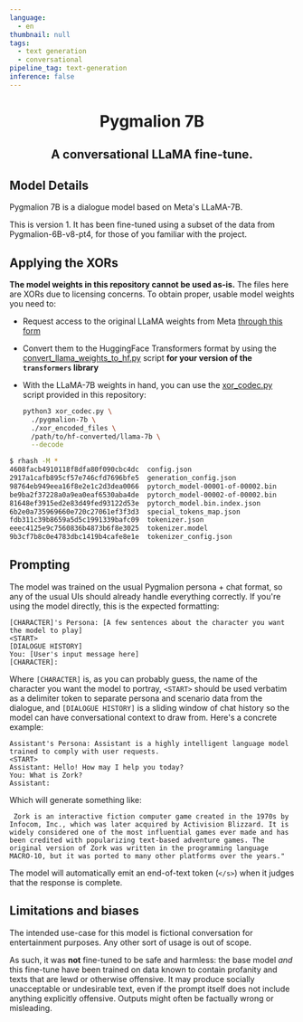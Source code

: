 ```yaml
---
language:
  - en
thumbnail: null
tags:
  - text generation
  - conversational
pipeline_tag: text-generation
inference: false
---
```

<h1 style="text-align: center">Pygmalion 7B</h1>
<h2 style="text-align: center">A conversational LLaMA fine-tune.</h2>

## Model Details

Pygmalion 7B is a dialogue model based on Meta's LLaMA-7B.

This is version 1. It has been fine-tuned using a subset of the data from Pygmalion-6B-v8-pt4, for those of you familiar with the project.

## Applying the XORs

**The model weights in this repository cannot be used as-is.** The files here are XORs due to licensing concerns. To obtain proper, usable model weights you need to:

- Request access to the original LLaMA weights from Meta [through this form](https://docs.google.com/forms/d/e/1FAIpQLSfqNECQnMkycAp2jP4Z9TFX0cGR4uf7b_fBxjY_OjhJILlKGA/viewform?usp=send_form)
- Convert them to the HuggingFace Transformers format by using the [convert_llama_weights_to_hf.py](https://github.com/huggingface/transformers/blob/849367ccf741d8c58aa88ccfe1d52d8636eaf2b7/src/transformers/models/llama/convert_llama_weights_to_hf.py) script **for your version of the `transformers` library**
- With the LLaMA-7B weights in hand, you can use the [xor_codec.py](./xor_codec.py) script provided in this repository:

  ```bash
  python3 xor_codec.py \
    ./pygmalion-7b \
    ./xor_encoded_files \
    /path/to/hf-converted/llama-7b \
    --decode
  ```

```bash
$ rhash -M *
4608facb4910118f8dfa80f090cbc4dc  config.json
2917a1cafb895cf57e746cfd7696bfe5  generation_config.json
98764eb949eea16f8e2e1c2d3dea0066  pytorch_model-00001-of-00002.bin
be9ba2f37228a0a9ea0eaf6530aba4de  pytorch_model-00002-of-00002.bin
81648ef3915ed2e83d49fed93122d53e  pytorch_model.bin.index.json
6b2e0a735969660e720c27061ef3f3d3  special_tokens_map.json
fdb311c39b8659a5d5c1991339bafc09  tokenizer.json
eeec4125e9c7560836b4873b6f8e3025  tokenizer.model
9b3cf7b8c0e4783dbc1419b4cafe8e1e  tokenizer_config.json
```

## Prompting

The model was trained on the usual Pygmalion persona + chat format, so any of the usual UIs should already handle everything correctly. If you're using the model directly, this is the expected formatting:

```
[CHARACTER]'s Persona: [A few sentences about the character you want the model to play]
<START>
[DIALOGUE HISTORY]
You: [User's input message here]
[CHARACTER]:
```

Where `[CHARACTER]` is, as you can probably guess, the name of the character you want the model to portray, `<START>` should be used verbatim as a delimiter token to separate persona and scenario data from the dialogue, and `[DIALOGUE HISTORY]` is a sliding window of chat history so the model can have conversational context to draw from. Here's a concrete example:

```
Assistant's Persona: Assistant is a highly intelligent language model trained to comply with user requests.
<START>
Assistant: Hello! How may I help you today?
You: What is Zork?
Assistant:
```

Which will generate something like:

```
 Zork is an interactive fiction computer game created in the 1970s by Infocom, Inc., which was later acquired by Activision Blizzard. It is widely considered one of the most influential games ever made and has been credited with popularizing text-based adventure games. The original version of Zork was written in the programming language MACRO-10, but it was ported to many other platforms over the years."
```

The model will automatically emit an end-of-text token (`</s>`) when it judges that the response is complete.

## Limitations and biases

The intended use-case for this model is fictional conversation for entertainment purposes. Any other sort of usage is out of scope.

As such, it was **not** fine-tuned to be safe and harmless: the base model _and_ this fine-tune have been trained on data known to contain profanity and texts that are lewd or otherwise offensive. It may produce socially unacceptable or undesirable text, even if the prompt itself does not include anything explicitly offensive. Outputs might often be factually wrong or misleading.
